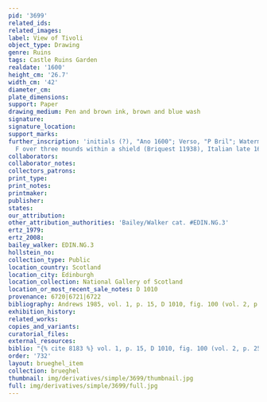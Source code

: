 ```yaml
---
pid: '3699'
related_ids: 
related_images: 
label: View of Tivoli
object_type: Drawing
genre: Ruins
tags: Castle Ruins Garden
realdate: '1600'
height_cm: '26.7'
width_cm: '42'
diameter_cm: 
plate_dimensions: 
support: Paper
drawing_medium: Pen and brown ink, brown and blue wash
signature: 
signature_location: 
support_marks: 
further_inscription: 'initials (?), "Ano 1600"; Verso, "P Bril"; Watermark: Letter
  F over three mounds within a shield (Briquest 11938), Italian late 16th century'
collaborators: 
collaborator_notes: 
collectors_patrons: 
print_type: 
print_notes: 
printmaker: 
publisher: 
states: 
our_attribution: 
other_attribution_authorities: 'Bailey/Walker cat. #EDIN.NG.3'
ertz_1979: 
ertz_2008: 
bailey_walker: EDIN.NG.3
hollstein_no: 
collection_type: Public
location_country: Scotland
location_city: Edinburgh
location_collection: National Gallery of Scotland
location_or_most_recent_sale_notes: D 1010
provenance: 6720|6721|6722
bibliography: Andrews 1985, vol. 1, p. 15, D 1010, fig. 100 (vol. 2, p. 25)
exhibition_history: 
related_works: 
copies_and_variants: 
curatorial_files: 
external_resources: 
biblio: "{% cite 8183 %} vol. 1, p. 15, D 1010, fig. 100 (vol. 2, p. 25)"
order: '732'
layout: brueghel_item
collection: brueghel
thumbnail: img/derivatives/simple/3699/thumbnail.jpg
full: img/derivatives/simple/3699/full.jpg
---
```

